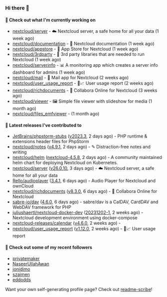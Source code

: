 ### Hi there 👋

#### 👷 Check out what I'm currently working on

- [nextcloud/server](https://github.com/nextcloud/server) - ☁️ Nextcloud server, a safe home for all your data (1 week ago)
- [nextcloud/documentation](https://github.com/nextcloud/documentation) - 📘 Nextcloud documentation (1 week ago)
- [nextcloud/appstore](https://github.com/nextcloud/appstore) -  :convenience_store: App Store for Nextcloud (1 week ago)
- [nextcloud/3rdparty](https://github.com/nextcloud/3rdparty) - :battery: 3rd party libraries that are needed to run Nextcloud (1 week ago)
- [nextcloud/serverinfo](https://github.com/nextcloud/serverinfo) - 📊 A monitoring app which creates a server info dashboard for admins (1 week ago)
- [nextcloud/mail](https://github.com/nextcloud/mail) - 💌 Mail app for Nextcloud (2 weeks ago)
- [nextcloud/user_usage_report](https://github.com/nextcloud/user_usage_report) - 👱📈 User usage report (2 weeks ago)
- [nextcloud/richdocuments](https://github.com/nextcloud/richdocuments) - 📑 Collabora Online for Nextcloud (3 weeks ago)
- [nextcloud/viewer](https://github.com/nextcloud/viewer) - 🖼 Simple file viewer with slideshow for media (1 month ago)
- [nextcloud/files_emfviewer](https://github.com/nextcloud/files_emfviewer) -  (1 month ago)

#### 🔭 Latest releases I've contributed to

- [JetBrains/phpstorm-stubs](https://github.com/JetBrains/phpstorm-stubs) ([v2023.3](https://github.com/JetBrains/phpstorm-stubs/releases/tag/v2023.3), 2 days ago) - PHP runtime &amp; extensions header files for PhpStorm
- [nextcloud/notes](https://github.com/nextcloud/notes) ([v4.9.1](https://github.com/nextcloud/notes/releases/tag/v4.9.1), 2 days ago) - ✎ Distraction-free notes and writing
- [nextcloud/helm](https://github.com/nextcloud/helm) ([nextcloud-4.5.8](https://github.com/nextcloud/helm/releases/tag/nextcloud-4.5.8), 2 days ago) - A community maintained helm chart for deploying Nextcloud on Kubernetes.
- [nextcloud/server](https://github.com/nextcloud/server) ([v26.0.10](https://github.com/nextcloud/server/releases/tag/v26.0.10), 3 days ago) - ☁️ Nextcloud server, a safe home for all your data
- [Rello/audioplayer](https://github.com/Rello/audioplayer) ([3.4.1](https://github.com/Rello/audioplayer/releases/tag/3.4.1), 6 days ago) - Audio Player for Nextcloud and ownCloud
- [nextcloud/richdocuments](https://github.com/nextcloud/richdocuments) ([v8.3.0](https://github.com/nextcloud/richdocuments/releases/tag/v8.3.0), 6 days ago) - 📑 Collabora Online for Nextcloud
- [sabre-io/dav](https://github.com/sabre-io/dav) ([4.6.0](https://github.com/sabre-io/dav/releases/tag/4.6.0), 6 days ago) - sabre/dav is a CalDAV, CardDAV and WebDAV framework for PHP
- [juliushaertl/nextcloud-docker-dev](https://github.com/juliushaertl/nextcloud-docker-dev) ([20231202-1](https://github.com/juliushaertl/nextcloud-docker-dev/releases/tag/20231202-1), 2 weeks ago) - Nextcloud development environment using docker-compose
- [nextcloud-releases/calendar](https://github.com/nextcloud-releases/calendar) ([v4.6.0](https://github.com/nextcloud-releases/calendar/releases/tag/v4.6.0), 2 weeks ago) - 
- [nextcloud/user_usage_report](https://github.com/nextcloud/user_usage_report) ([v1.12.0](https://github.com/nextcloud/user_usage_report/releases/tag/v1.12.0), 2 weeks ago) - 👱📈 User usage report

#### 👯 Check out some of my recent followers

- [privatemaker](https://github.com/privatemaker)
- [NaseerUllahAwan](https://github.com/NaseerUllahAwan)
- [jonidimo](https://github.com/jonidimo)
- [szaimen](https://github.com/szaimen)
- [eddodds](https://github.com/eddodds)

Want your own self-generating profile page? Check out [readme-scribe](https://github.com/muesli/readme-scribe)!
